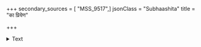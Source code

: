 +++
secondary_sources = [ "MSS_9517",]
jsonClass = "Subhaashita"
title = "का प्रियेण"

+++

<details><summary>Text</summary>

का प्रियेण रहिता वराङ्गना धाम्नि केन तनयेन नन्दिता।  
कीदृशेन पुरुषेण पक्षिणां बन्धनं समभिलष्यते सदा॥
</details>
